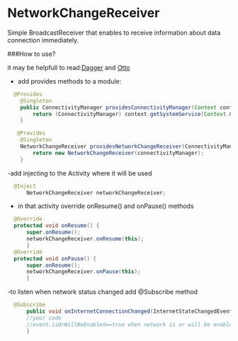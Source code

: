 #   NetworkChangeReceiver

Simple BroadcastReceiver that enables to receive information about data connection immediately.

###How to use?

it may be helpfull to read:[Dagger] and [Otto]

- add provides methods to a module:


```java
  @Provides
    @Singleton
    public ConnectivityManager providesConnectivityManager(Context context) {
        return (ConnectivityManager) context.getSystemService(Context.CONNECTIVITY_SERVICE);
    }

   @Provides
    @Singleton
    NetworkChangeReceiver providesNetworkChangeReceiver(ConnectivityManager connectivityManager) {
        return new NetworkChangeReceiver(connectivityManager);
    }
```

-add injecting to the Activity where it will be used

```java
  @Inject
      NetworkChangeReceiver networkChangeReceiver;
```

- in that activity override onResume() and onPause() methods

```java
  @Override
  protected void onResume() {
      super.onResume();
      networkChangeReceiver.onResume(this);
      }    
  @Override
  protected void onPause() {
      super.onResume();
      networkChangeReceiver.onPause(this);
      }   
```
-to listen when network status changed add @Subscribe method

```java
  @Subscribe
      public void onInternetConnectionChanged(InternetStateChangedEvent event){
      //your code
      //event.isOrWillBeEnabled==true when network is or will be enabled, otherwise false
      } 
```

[Dagger]: <http://square.github.io/dagger/>
 [Otto]: <http://square.github.io/otto/>